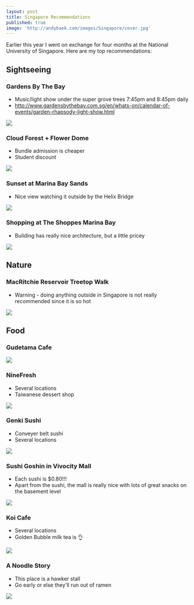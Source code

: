 ```yaml
---
layout: post
title: Singapore Recommendations
published: true
image: 'http://andybaek.com/images/Singapore/cover.jpg'
---
```

Earlier this year I went on exchange for four months at the National University of Singapore. Here are my top recommendations:

## Sightseeing
### Gardens By The Bay
* Music/light show under the super grove trees 7:45pm and 8:45pm daily
* http://www.gardensbythebay.com.sg/en/whats-on/calendar-of-events/garden-rhapsody-light-show.html

![](https://lh3.googleusercontent.com/lkPKyMUhbBWUaAXbIN7GgfXUdT2Tegiwy0HUpDLsmJaAKHht7LtXCeJ7i2hE35YRr1jXDE9QNWQJAzyHBKNsgvD6vaIsabZQVnc_ujzGPZ0-M9LLMv2C50GlHCwlBLJLJY6ugiUHO-Ck22ue7YBM-E0qVLAeFnKaF-U4boP4hdOEbf5annblxERFecszJuc7wGaq1sMzKOQyNRjQaPEso4AGOeH75RmkC-6xGjwQanRmH2IewiJYHewipTB1XtP-RT4vN8bDysXmoe9gD-mhqkx1vYPM6csyv7T5ukOGTt7MARaxdo42V4f32VQCN579TDMbkzBmoG4wHQuByRw9puuJxrTVrWSsbFmuqJHAJODmQmCaEXSX57lqTFGwLpWHreuKmyk8_dGtDkzBkkTOpAlQGj-VOQovvIGCWOPBvQ6Untv8kImXl9pJtV37AKt_gfkBs_-wyrv_TLKntUxG9q-3iwIW_PETH2MJGobQXglS_lkvorzCNsH4wu5nY4meDzuTZdiPQsyvSGAnOlPcMhPnUxO0TUYoRetjWwYHWPrHyau7P3mgJpMzJa3b5fnzOA7sHVrXgeUjqsziRnOShYCui4B6aVxaNclyYWVmXAs=w582-h776-no)

### Cloud Forest + Flower Dome
* Bundle admission is cheaper
* Student discount

![](https://lh3.googleusercontent.com/yYYLpeg4vuxDmWg30ZGw8q_BYW3eJBfxqPHorQyR9F8FHNOBhZIv__Ju1B5E_To9sFxvR5L3nctI4S4L-xV9EBBsNlwCccNyARz6Ihd8R6CWHSPxUOEy2AZFlqRIyisJU2B2dqM03i63RwBApZl_UXiP6YjVxxuDmy4IukJJLRT45QkoeCl5Xk3qbnKue7QZ-ioP0996J2I6kZGtNuD3gqEXzc0ZtHprEyCXfDRfMsmFDhcq5PpUHfs3pzJ1nNU4JnpoTHkMnim7psyNBzpZNDR3v8_dpvx9v1dpQj5bmcLwDH67EnPM_8mGvtg5vGtTwRA637rQS9UspKmKF2ELXN2X3_Dlnx1_u8e-P7t_GlrBdfBLmU_41ftW2AiEe7lNcowbS4qhF0VZXEyT7G4jRZRI62Ha2lNmHfI7QvB0MNhqKavzp9kdeagG1q6K0zBF8g6jKB5ddD0Z_PXfMa7GPRMI1tPvnQjyGoSlLb5ypTJS8EkdHuk0fTkkJm1X52j_vSYd0vwBv9xPDLUwAXTKMwhT3ut9V02kyaa1vjoIiiJwx_7EW8NeLIQIwILJENZpOuoB3GFpUcBP0XkEaxrYkrhYDXgjGfSNURev-Soeyb9iBj6B0FlbQuiPgsFTv3Mnl6oBI334n1tfR58pkGMrDTTyp8eWzJe_pqIk=w582-h776-no)

### Sunset at Marina Bay Sands
* Nice view watching it outside by the Helix Bridge

![](https://lh3.googleusercontent.com/EDzKpphClfVCIgzyD4lUaxmRub8Ey32pumUD3toaCSyn-ekXXixKOd1Un-aF1Mlfl-Z1rktUYWM-Zo9A-9whuR8F8n7a2F65ZlrixmKaPkPEWZfgwls6LTDeN5crwNysVtpvMgcd9nWVs24Hshgpk0J7gysS1vO-KI4NpQjf8CTkngt26WLk1xgveNMwNalYFioZMc1rah0GAprnpuWcUyLNAQyYUuaPsRKUC0eLvmTdHfHWL0LdgqMtAXmhO1bXntEiZGTGJfe7a0MRyw53XAVFe3Fsn0Sv49N0yT6RqGTSyrCR83SgUH46DJqyhT8XWNAAXZC567Zb-5J3ndb6vEia8whj3elxJ3JOXws64YFtIKkpIQXXAnHshPHwoWM-CIuUPN0dL5jqUuN6PAlga48MRN4rGKgAH2kwIF3WHmbPIZ98a3J4XSWzfKw_bed-0itBTjWf88-BIc4J1J1yLqibWwcTmDi4ZJ_9tMtwtej9I8OqL4kYZe1A6k1Ryisx1zc39n9PxFl6thstNkVM04O1eAyUTaikTQ4R1lcqYq3jzcEbJ-D-4k-5Dq6oqdQt1Wk3gyrHwpRGaIIGSLGPuzFLSW5BFM7LylD8VuSw=w1035-h776-no)

### Shopping at The Shoppes Marina Bay
* Building has really nice architecture, but a little pricey

![](https://lh3.googleusercontent.com/a4Ng0Iss_67wKaDj9rJOGTIscgUianpVdhPO3z7Tysx1z93yv4SVn9hcyutqg1bhaOlSzNEQ4tY8jQfBLx2J6Hf2RN5YQVOL8Vm4GNRGuN6flgV5bmMa-NRVUAjkSN7H1L0zZlyoJtp9XHFi11yroFCiaGX_6Yc5vyP_bFdGErnpWturqcAsUXAlQeczXBZaY0epJNVl8evvbWlAKQQI6O-wjQZoZS0Voa8dTSzxeQqena9fdP4tJ3utBAgyeP34ePFth9RrXQrW0JNmA741OwcPQKaAlKjxOLRPc-LmmJO0SyZ6KomV6mlceOJYspKWMM-kZK7nCMsoDFTQd0HJ6R2cUJQOc6tfPJ0kn-2-xp95Msw1cug-XlnrMaGSlEERY62V9E_lAnqp9DVl_LfWySRVv6FK0F_vG9F86JXEFCMc_aBVFAWN6P5BFOoPEnJQJ3X-LkNEGOWZFCv8csa3lQP-Zuw_tA4bUozLn0BIEaiqTWhSNxgLVPYwJczzIQpS2TGvBPPkj_kev08Ksbv7R2oWettEG_Q2voQhSSn8yT2_Mnbdw19jpz5CNlULlROrb77T_6w0UOY8qhECu5Qb6YsO6TUwVVXIeKxSFkzyEg1aBvmsJgFscFjEa1Z_s6ZRnjdM2NvJRa3KGjKabgfgJBJVKDqPzZspzd3C=w582-h776-no)

## Nature
### MacRitchie Reservoir Treetop Walk
* Warning - doing anything outside in Singapore is not really recommended since it is so hot

![](https://lh3.googleusercontent.com/qtMq3WTWm-i6GNB6wZ3adUCqB_7kfkexZ1BTdncL4Y9tfwu0fgrj6mpZFPm6JgG25Rjp6ArMpeGn0YFZ1ik6FtOlzdLdu0MbSZ80v0kGiL2is4e3L643HZSniKgJIXN3buOdE1YAxxj8KvB2YW9R3SZff3IIVj1WKyv7sNpT9KETiSeVUGSGAQZY-J1wy_Z4CrlotGVD0vVvaChKMFWpr2y7TbrdGcIIekzVELR_pkSBDGh8IGhOY6RvNGDxA9bZtsVmGOtIWe7yYFxceS2jRJwsggwOf6KPbIxJCKL9KGDZpA-HnbdtXA-W3uokpvf4ArJ5lIQcrBvDPW9CqufFEoRqnPcOpCFDdWbnoLc51vCAxSPKUR01WrGhBFUGLyoStRY3KhQj33Qd8XYwJc78n7hy18JMP8tX8k_x1ZZIx9-IwWnapQLImM04JeMNY9xuiYtwo7ItcAVwAKysIr2txHy6gQfLBbpK4p8LzgCiiapegvmQnMPRRPZ1gvGqc-xRD0q1aTv09v8An0ZebIAtNKKjwAZwnFROqKNmKQ3QpvEIic_GhIiRWFJ-MT7SoJqeAL1fBZI4lPF5I4GkR8DMayXAnUDXT-5juSI6dUk-=w582-h776-no)

## Food
### Gudetama Cafe
![](https://lh3.googleusercontent.com/BXIwAHI8QYis4S8CKltUCygqHSm5cqmTNAzgPCsu0-j1AckEBmap_OIhBIY1627-D_a9QiuxGds8D3GqYhl6CvqRLH4MsLqi6pu7ziH5cyY7Xaj6uaEz9zPB5GXvJHXyW53CtIybQqd1YdJSqzlH1Ips88D66WgnDwInB--gShogiGcPSEaGCU2DXoYrovjc4zPynn1Cxr8IflQ4T1nzzox2U2UGZ4A9LNyNi-YFyIRakvOSSP8dBfkqc282o61bcUEW8oXpk7F3FTZNWXtg1Plisa8dYLSISeCrgWxz0SyTIle_hZTR9N_njZ3xTv17RTs4nKePYCcWS9sabfCxIyH3EpBuUCFZpH7VF7K4wIhloDpWu_h7qg3rN-GlRHhaeeOspAHWktRizyNZdbV-qcytxMayP57PeEuD6wzk-9OQx7A7hVjDhcy0ffaLL67d4Qc5MSccrQwLnN0RtDpDieN6RPl9vIKpdxtfQimJJJQD86Pl9QDp2JFvEFjaaYKPylr_IMUHGMEiKSLSxvDBbOH8I4LpivzKXIh6C5xaepcKDZgiLD8rnJsBQLLBtei7L2ER_Hfi6jpVXn8ye3X-9EvWkXtR0jqGLk98zrswKiVco7R5d1tbxHYGJnikRSFiy9S_W3vcY-qLlc5Iz6XiN50b9Q9eUoLo1upP=w679-h776-no)

### NineFresh
* Several locations
* Taiwanese dessert shop

![](https://lh3.googleusercontent.com/Sps5TuqgMBo97fr39lp4H1NmNbQ6a24kkgLCIkXl2MtK4Y2UI3P5jBvOucOe5hvyLdV5UmaYVRzlfiX3gqLmI-hNcx-uHgTVSFMP3mgTt3fxTBqkxnSiVpno10ll1Qu4NcMDi8dW-XJ9PZkU_dV7AoivZ22wNoCqfgwfCwwQ6nW8UccEqKCQAzIQG1-RHOFmOsqjZhqc8hz8k77fh_KPOQh4YVcMgFBTu4051AIjSstbQy2mm9298VYJhpEMKJzTTyXhWvcYGIBgapwhwFT3JDjk7xUy53cHCkRqwfmR5jo6_ENNNpNDH3yoiT1XiirNdPT4SrLB_AomGl4PX8WbSi9qjr29BGQNmC9cDz4j1n65sszVeELAlBxHm-AzrJ8DLb1tkLY20Ni9b0YResvMIJ77xpptYU_z11kJPk1XIm7H9lwCuT4_zjfAdTDbs_AtyxVnlAAd7I9y03upgAQMHXUNUPNxzv1JUSeQg8wSUcitbjse762AXUdCV0luUaEQuGFepLvUfzYVHWb35rweP6TS4OBshKp4_PdPZf7740b4JRgbEWF85YIMUvyBBSiJWfD1wKMjraKez7wXauDPNgg7qphWeZb9S2i5zbqdXpM=w582-h776-no)

### Genki Sushi
* Conveyer belt sushi
* Several locations

![](https://media.giphy.com/media/3ohjVabSovkdvTvOCI/giphy.gif)

### Sushi Goshin in Vivocity Mall
* Each sushi is $0.80!!!
* Apart from the sushi, the mall is really nice with lots of great snacks on the basement level

![](https://lh3.googleusercontent.com/KwzzDuc8s12SOb6onbN7TLfDVvf21QsNLHBq71B0mn6Hwpk-nFlBh8CBK1AQ1yGlFOHK6v6nuTYqG-ytWnEIaRFZ63TEGF5dlvtUPD6EUWVnUd957D4TiikeM1JojD4-paJrHvgnlq-y1M41Ii7_lbFNIy5YjXmwfGOkVeIxwF0_F9Rf4r9x-FPFoYh3NETCqagdudqiUDD8YZ4te410I_4QlJT5V9gugmbU4JNSuaNCZ5LZ_bFq4yhAJKml5eqQLqHFwlmMwS6EVVoxljXKc-Y_1MOJwUny3DpJkk5OGR1krxvanOL6LWpVkMNDpWYdW9HCIerx_PcXJtWzsnhZ4D4A4rZ-4YBBAGtG4S_S1bkBFQ9XsuzquKjnL_GyAncG23vGyxd2bp-7TYuOwOlofD1WdGzc6JpsP46pQyyE6iaTuLudbhgMfjmzQSj_rzV5mOH5rS-x4FQ0wiRktI0U-9mt_BfKhaedJ6WeruP_HMEADPwGzkL5ud0d-5tm0egRiHNLsXD5cm4U_x00K8hdpsL0czFf-u5k53KM3PjMQ1WjQn9GJuRPsS96Ask9grbQBSWNYTBVwW4ygExPjNPaFAV1RDJcVMIhzssAv9ax=w1035-h776-no)

### Koi Cafe
* Several locations
* Golden Bubble milk tea is 👌

![](https://lh3.googleusercontent.com/3Wf2FbU2P2pfZHOnk0YJODu_QDETxizaf7VEyoXtqK_AZmWFz8duZwY98xaCKuVY7sLpsJCBFaZoa9qK6YrZAUiMNx_5TgGQ0SBMck2j5YwJZJr8SLHfQuBPfIdyDVOO3e682JvtEyrItuBaN13I6PaQlMHtIdmXU4-VSKUVUC1arN3owbVUWix3WEzsMrKstQhDQHUfr7wRh0t0W-UKQ7YKF4DhXNd9s4R7P6TiBhgxoHLlv5uEoD17bYAe4Yc-CBprYGhUEIipZ-zYASgZRHc71w9dhSaTDjkVbSdXegExnUZHbo_HGEIl9AcsnlB7WAJoeFoTn25ThVJBcJJLjHpeReampteVKRgJTXrnJbP3jMGHmCCMNEKgWIJu3uD_MUv-O6kSOqml8T88mDF6IHuRllAHM0gBXzhpw9KVlLbtrdskG3uv6yNVnU7ScSPDvMdPSw-c0Ax3u1aHLfBpHzFm8CniyKqpvYT-r4yUWjYMVV1HwbBBbBzQ08TAXQHKDKsYL5DZ2RtlUd-5MUe-G5humjRU037-Tl9-zYbPJJpZSZfw7hbm_nAU6G9YcmaOyS4UyBjVU6WEsBUTXWP3G8PG7CfD55EVA4UYwiSl=w582-h776-no)

### A Noodle Story
* This place is a hawker stall
* Go early or else they'll run out of ramen

![](https://lh3.googleusercontent.com/0eyjhZvh7XRZ93pN9IXG--J5R8AOYDAKgIvhgkZWQzJJTCx-Ad0urwtQTrhkOdZabKmURD-epFlXgGLsh082iU4XI187omDUVqfxBZXYrjCIQPUXNXHnjCkG5J1geae4IbKhRXBmmGQUib0fKP1CcJ5eRSkDvDmRbe32vI6FNuKhVPkjyoyDlrLtdRXvfQEj-AaOgfnu21sIdb-gj9q1S2webXHQ2IQAUVsCKr81yfKtNYrSJm5ZoCzVkrmVVeM5NzHgiybRSXRIC3jwRs0HBlYvZNbJl-Evc2TX56XXuG-yDPuTj_MLzhxYrGj97wGFlOhb-Ne3WrPB4slF_xRP-fmnAT90bV1AkOwL2cndavAsMqicZ0q5_KV2nQcfygSVpCzuT1JkiBR6qIOcEUrV3kgn-ZF8V5HgWASup98NqY9HuK7xOV1wSzFCBmNCLVqX49-e8TTwX5BBaIPZ_7ThcdP07kQwqgTNpoaHMS5p7fCnM663ExBMywl02oCQ8lh3CGyevhymb-tUnLN68VatNXy-JVZ5PRc5rwM7lTVuwFpXiIARkSRTAm7pB_TMhkKLCxu2a3904rMfRN4CuPJjG9i0qaKbYO46yMB1tTR4=w549-h732-no)
